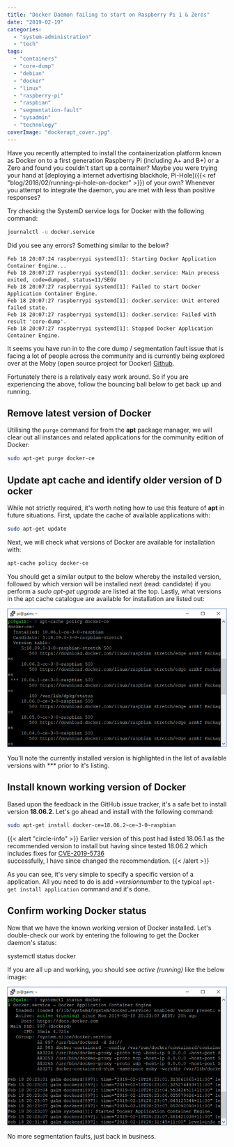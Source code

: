 ```yaml
---
title: "Docker Daemon failing to start on Raspberry Pi 1 & Zeros"
date: "2019-02-19"
categories: 
  - "system-administration"
  - "tech"
tags: 
  - "containers"
  - "core-dump"
  - "debian"
  - "docker"
  - "linux"
  - "raspberry-pi"
  - "raspbian"
  - "segmentation-fault"
  - "sysadmin"
  - "technology"
coverImage: "dockerapt_cover.jpg"
---
```


Have you recently attempted to install the containerization platform known as Docker on to a first generation Raspberry Pi (including A+ and B+) or a Zero and found you couldn't start up a container? Maybe you were trying your hand at [deploying a internet advertising blackhole, Pi-Hole]({{< ref "blog/2018/02/running-pi-hole-on-docker" >}}) of your own? Whenever you attempt to integrate the daemon, you are met with less than positive responses?

Try checking the SystemD service logs for Docker with the following command:

```bash
journalctl -u docker.service
```

Did you see any errors? Something similar to the below?

```shell
Feb 18 20:07:24 raspberrypi systemd[1]: Starting Docker Application Container Engine...
Feb 18 20:07:27 raspberrypi systemd[1]: docker.service: Main process exited, code=dumped, status=11/SEGV
Feb 18 20:07:27 raspberrypi systemd[1]: Failed to start Docker Application Container Engine.
Feb 18 20:07:27 raspberrypi systemd[1]: docker.service: Unit entered failed state.
Feb 18 20:07:27 raspberrypi systemd[1]: docker.service: Failed with result 'core-dump'.
Feb 18 20:07:27 raspberrypi systemd[1]: Stopped Docker Application Container Engine.
```


It seems you have run in to the core dump / segmentation fault issue that is facing a lot of people across the community and is currently being explored over at the Moby (open source project for Docker) [Github](https://github.com/moby/moby/issues/38175).

Fortunately there is a relatively easy work around. So if you are experiencing the above, follow the bouncing ball below to get back up and running.

## Remove latest version of Docker

Utilising the ```purge``` command for from the **apt** package manager, we will clear out all instances and related applications for the community edition of Docker:

```bash
sudo apt-get purge docker-ce
```

## Update apt cache and identify older version of Docker

While not strictly required, it's worth noting how to use this feature of **apt** in future situations. First, update the cache of available applications with:

```bash
sudo apt-get update
```

Next, we will check what versions of Docker are available for installation with:

```bash
apt-cache policy docker-ce
```

You should get a similar output to the below whereby the installed version, followed by which version will be installed next (read: candidate) if you perform a _sudo apt-get upgrade_ are listed at the top. Lastly, what versions in the apt cache catalogue are available for installation are listed out:

![](images/dockerapt1.jpg)

You'll note the currently installed version is highlighted in the list of available versions with \*\*\* prior to it's listing.

## Install known working version of Docker

Based upon the feedback in the GitHub issue tracker, it's a safe bet to install version **18.06.2**. Let's go ahead and install with the following command:

```bash
sudo apt-get install docker-ce=18.06.2~ce~3-0~raspbian
```

{{< alert "circle-info" >}}
Earlier version of this post had listed 18.06.1 as the recommended version to install but having since tested 18.06.2 which includes fixes for [CVE-2019-5736](https://nvd.nist.gov/vuln/detail/CVE-2019-5736)    
successfully, I have since changed the recommendation.
{{< /alert >}}

As you can see, it's very simple to specify a specific version of a application. All you need to do is add _=versionnumber_ to the typical ```apt-get install application``` command and it's done.

## Confirm working Docker status

Now that we have the known working version of Docker installed. Let's double-check our work by entering the following to get the Docker daemon's status:

systemctl status docker

If you are all up and working, you should see _active (running)_ like the below image:

![](images/dockerapt2.jpg)

No more segmentation faults, just back in business.
